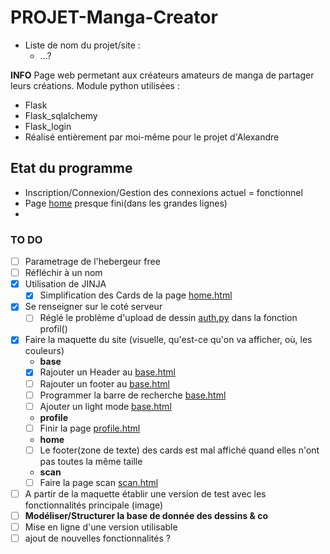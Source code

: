 # PROJET-Manga-Creator

- Liste de nom du projet/site :
  - ...?

**INFO**
Page web permetant aux créateurs amateurs de manga de partager leurs créations.
Module python utilisées :

- Flask
- Flask_sqlalchemy
- Flask_login
- Réalisé entièrement par moi-même pour le projet d'Alexandre

## Etat du programme

- Inscription/Connexion/Gestion des connexions actuel = fonctionnel
- Page [home](https://github.com/Kyosse/Projet-H/blob/main/website/templates/home.html) presque fini(dans les grandes lignes)
-

### TO DO

- [ ] Parametrage de l'hebergeur free
- [ ] Réfléchir à un nom
- [x] Utilisation de JINJA
  - [x] Simplification des Cards de la page [home.html](https://github.com/Kyosse/Projet-H/blob/main/website/templates/home.html)
- [x] Se renseigner sur le coté serveur
  - [ ] Réglé le problème d'upload de dessin [auth.py](https://github.com/Kyosse/Projet-H/tree/main/website/auth.py) dans la fonction profil()
- [x] Faire la maquette du site (visuelle, qu'est-ce qu'on va afficher, où, les couleurs)
  - **base**
  - [x] Rajouter un Header au [base.html](https://github.com/Kyosse/Projet-H/blob/main/website/templates/base.html)
  - [ ] Rajouter un footer au [base.html](https://github.com/Kyosse/Projet-H/blob/main/website/templates/base.html)
  - [ ] Programmer la barre de recherche [base.html](https://github.com/Kyosse/Projet-H/blob/main/website/templates/base.html)
  - [ ] Ajouter un light mode [base.html](https://github.com/Kyosse/Projet-H/blob/main/website/templates/base.html)
  - **profile**
  - [ ] Finir la page [profile.html](https://github.com/Kyosse/Projet-H/blob/main/website/templates/profile.html)
  - **home**
  - [ ] Le footer(zone de texte) des cards est mal affiché quand elles n'ont pas toutes la même taille
  - **scan**
  - [ ] Faire la page scan [scan.html](https://github.com/Kyosse/Projet-H/tree/main/website/scan.html)
- [ ] A partir de la maquette établir une version de test avec les fonctionnalités principale (image)
- [ ] **Modéliser/Structurer la base de donnée des dessins & co**
- [ ] Mise en ligne d'une version utilisable
- [ ] ajout de nouvelles fonctionnalités ?
